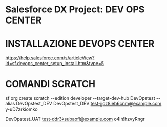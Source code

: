 # Salesforce DX Project: DEV OPS CENTER

# INSTALLAZIONE DEVOPS CENTER
https://help.salesforce.com/s/articleView?id=sf.devops_center_setup_install.htm&type=5

# COMANDI SCRATCH
sf org create scratch --edition developer --target-dev-hub DevOpstest --alias DevOpstest_DEV
DevOpstest_DEV
test-jjoz8ieb6cnm@example.com
y-uD7zrkiomko

DevOpstest_UAT
test-ddr3ksubaofl@example.com
o4ih!hzvyRngr